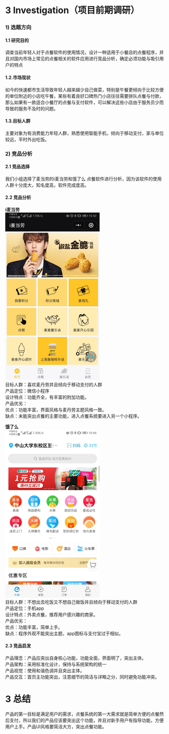 # 3 Investigation（项目前期调研）

### 1) 选题方向

#### 1.1 研究目的

调查当前年轻人对于点餐软件的使用情况，设计一种适用于小餐店的点餐程序，并且对国内市场上常见的点餐相关的软件应用进行竞品分析，确定必须功能与吸引用户的特点

#### 1.2.市场现状

如今的快速都市生活导致年轻人越来越少自己做菜，特别是午餐更倾向于比较方便的单位附近的小店吃午餐，某些有着良好口碑热门小店往往需要排队点餐与付款，那么如果有一款适合小餐厅的点餐与支付软件，可以解决这些小店由于服务员少而导致的服务不及时的问题。

#### 1.3.目标人群

主要对象为有消费能力年轻人群，熟悉使用智能手机，倾向于移动支付，家与单位较远，平时外出吃饭。

### 2) 竞品分析

#### 2.1 竞品选择

我们小组选择了麦当劳的i麦当劳和饿了么
点餐软件进行分析，因为该软件的使用人群十分庞大，知名度高，软件完成度高。

#### 2.2 竞品分析

**i麦当劳**  
<img src="images/iMc.jpg" width="300" alt="i麦丹劳"/>  
目标人群：喜欢麦丹劳并且倾向于移动支付的人群  
产品定位：微信小程序   
设计特点：功能齐全，有丰富的附加功能。   
产品优劣：   
优点：功能丰富，界面风格与麦丹劳主题风格一致。   
缺点：未能突出点餐的主要功能，进入点餐系统要进入另一个小程序。   

**饿了么**   
<img src="images/elema.jpg" width="300" alt="饿了吗"/>  
目标人群：不想出去吃饭又不想自己做饭并且倾向于移动支付的人群   
产品定位：手机app   
设计特点：外卖点餐，推荐用户感兴趣的商家。   
产品优劣：   
优点：功能丰富，简单上手。   
缺点：程序外观不能突出主题，app图标与支付宝过于相似。   
   
#### 2.3 竞品启发   
产品理念：产品应突出自身核心功能，功能全面，界面明了，突出主体。   
产品架构：采用标准化设计，保持与系统架构的统一   
产品视觉：使用和谐色调并且突出主体。   
产品交互：首页主功能突出，注意细节的简洁与详略之分，同时避免功能冲突。   
   
# 3 总结   
产品的第一目标是满足用户的需求，点餐系统的第一大需求就是简单方便的点餐然后支付，所以我们的产品应该要突出这个功能，并且对新手用户有指导功能，方便用户上手。产品UI风格要简洁大方，突出点餐功能。   
